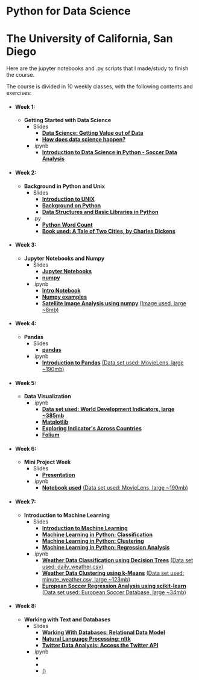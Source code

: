 # Python for Data Science
# The University of California, San Diego

Here are the jupyter notebooks and .py scripts that I made/study to finish the course.

The course is divided in 10 weekly classes, with the following contents and exercises:

* #### Week 1:
  * **Getting Started with Data Science**
    * Slides
         * **[Data Science: Getting Value out of Data](https://drive.google.com/file/d/13Kx6manq3lixvKTIkR4ECXFZGb6tz3y7/view?usp=sharing)**
         * **[How does data science happen?](https://drive.google.com/open?id=1Zf94MG2dlEw1F247jkyupKxrdj0WRGk4)**
    * .ipynb
         * **[Introduction to Data Science in Python - Soccer Data Analysis](https://github.com/samuel-sanches-BR/DataScience-UCSanDiego-edX/blob/exer-PythDS/Introduction%20to%20Data%20Science%20in%20Python%20-%20Soccer%20Data%20Analysis.ipynb)**
          
* #### Week 2:
  * **Background in Python and Unix**
     * Slides
         * **[Introduction to UNIX](https://drive.google.com/open?id=1UI8qaTm0ujY5s8Ui-fXTDBCnPqitID2Z)**
         * **[Background on Python](https://drive.google.com/open?id=1dmHCOgZbWKDdGiVG3G2KajCe6PyFDkib)**
         * **[Data Structures and Basic Libraries in Python](https://drive.google.com/open?id=1nU1tVIPMBerl5BoTJwI58dP6Ecc-XoQY)**
     * .py
         * **[Python Word Count](https://github.com/samuel-sanches-BR/DataScience-UCSanDiego-edX/blob/exer-PythDS/word_cloud.py)**
         * **[Book used: A Tale of Two Cities, by Charles Dickens](https://drive.google.com/open?id=1oM2UYiQCw3Bc3InUtDXnOSqYK_CbCBxP)**
         
* #### Week 3:
  * **Jupyter Notebooks and Numpy**
     * Slides
         * **[Jupyter Notebooks](https://drive.google.com/open?id=1v-vuHuvlt3xwDiACmCyqSiMqeZHMhJUy)**
         * **[numpy](https://drive.google.com/open?id=1H40t2oabh7pSwKby5rSQqVzo78rNO6Ei)**
     * .ipynb
         * **[Intro Notebook](https://github.com/samuel-sanches-BR/DataScience-UCSanDiego-edX/blob/exer-PythDS/Intro%20Notebook.ipynb)**
         * **[Numpy examples](https://github.com/samuel-sanches-BR/DataScience-UCSanDiego-edX/blob/exer-PythDS/03_Numpy_Notebook.ipynb)** 
         * **[Satellite Image Analysis using numpy](https://github.com/samuel-sanches-BR/DataScience-UCSanDiego-edX/blob/exer-PythDS/Satellite%20Image%20Analysis%20using%20numpy.ipynb)**
            [(Image used, large ~8mb)](https://drive.google.com/open?id=1wM1KHskZST1VyISZeoJTOc_IzkkNahcZ)

* #### Week 4:
  * **Pandas**
     * Slides
         * **[pandas](https://drive.google.com/open?id=1TG69d8wXpLCef-eknxJOLRDTvfEQtCGw)**
     * .ipynb
         * **[Introduction to Pandas](https://github.com/samuel-sanches-BR/DataScience-UCSanDiego-edX/blob/exer-PythDS/Introduction%20to%20Pandas.ipynb)**
             [(Data set used: MovieLens, large ~190mb)](https://grouplens.org/datasets/movielens/)
        
* #### Week 5:
  * **Data Visualization**
     * .ipynb
         * **[Data set used: World Development Indicators, large ~385mb](https://www.kaggle.com/worldbank/world-development-indicators)**
         * **[Matplotlib](https://github.com/samuel-sanches-BR/DataScience-UCSanDiego-edX/blob/exer-PythDS/05a_Matplotlib_Notebook.ipynb)**
         * **[Exploring Indicator's Across Countries](https://github.com/samuel-sanches-BR/DataScience-UCSanDiego-edX/blob/exer-PythDS/05b_Exploring%20Indicator_s%20Across%20Countries.ipynb)**
         * **[Folium](https://github.com/samuel-sanches-BR/DataScience-UCSanDiego-edX/blob/exer-PythDS/05c_Folium_Notebook.ipynb)**

* #### Week 6:
  * **Mini Project Week**
     * Slides
         * **[Presentation](https://drive.google.com/open?id=1iN3t2B7mlJJG0FNsaNHUxy4dsixqLx88)**
     * .ipynb
         * **[Notebook used](https://github.com/samuel-sanches-BR/DataScience-UCSanDiego-edX/blob/exer-PythDS/Mini%20Project%20Week%206.ipynb)**
             [(Data set used: MovieLens, large ~190mb)](https://grouplens.org/datasets/movielens/)
        
* #### Week 7:
  * **Introduction to Machine Learning**
     * Slides
         * **[Introduction to Machine Learning](https://drive.google.com/open?id=1UgtJ8c5ItL8SKyKpHgRG5a7mFqW9XYvU)**
         * **[Machine Learning in Python: Classification](https://drive.google.com/open?id=1AvoTVF8Q4XW6pSpky0yhGclXpcWa5JLd)**
         * **[Machine Learning in Python: Clustering](https://drive.google.com/open?id=1JBEnmbGc2ak2am2evnmW9ObaiNVQDTov)**
         * **[Machine Learning in Python: Regression Analysis](https://drive.google.com/open?id=1b_E7xXj_Fcx5oGosaYpOjG-nKkGPsAB4)**
     * .ipynb
         * **[Weather Data Classification using Decision Trees](https://github.com/samuel-sanches-BR/DataScience-UCSanDiego-edX/blob/exer-PythDS/Weather%20Data%20Classification%20using%20Decision%20Trees.ipynb)**
             [(Data set used: daily_weather.csv)](https://drive.google.com/open?id=1JRa5TaIhZYu3YP6nkLFHipWCqa6_dyIc)
         * **[Weather Data Clustering using k-Means](https://github.com/samuel-sanches-BR/DataScience-UCSanDiego-edX/blob/exer-PythDS/Weather%20Data%20Clustering%20using%20k-Means.ipynb)**
             [(Data set used: minute_weather.csv, large ~123mb)](https://drive.google.com/open?id=11oaQHenReUl4RYIExE9FT3e_vnW8S3mz)
         * **[European Soccer Regression Analysis using scikit-learn](https://github.com/samuel-sanches-BR/DataScience-UCSanDiego-edX/blob/exer-PythDS/European%20Soccer%20Regression%20Analysis%20using%20scikit-learn.ipynb)**
             [(Data set used: European Soccer Database, large ~34mb)](https://www.kaggle.com/hugomathien/soccer)
             
* #### Week 8:
  * **Working with Text and Databases**
     * Slides
         * **[Working With Databases: Relational Data Model](https://drive.google.com/open?id=1f3hZQxPMj3iBT09XBFnOeJxL3rseL0XI)**
         * **[Natural Language Processing: nltk](https://drive.google.com/open?id=1WBLVdd6Y84KK3AXxqGL0c-VdD9m4xjC3)**
         * **[Twitter Data Analysis: Access the Twitter API](https://drive.google.com/open?id=108v7-SCnf3k9Gz5rN0X8AwKoJTgQrou0)**
     * .ipynb
         * **[]()**
         * **[]()**
         * **[]()**
             [()]()
